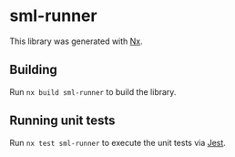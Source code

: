 # sml-runner

This library was generated with [Nx](https://nx.dev).

## Building

Run `nx build sml-runner` to build the library.

## Running unit tests

Run `nx test sml-runner` to execute the unit tests via [Jest](https://jestjs.io).
